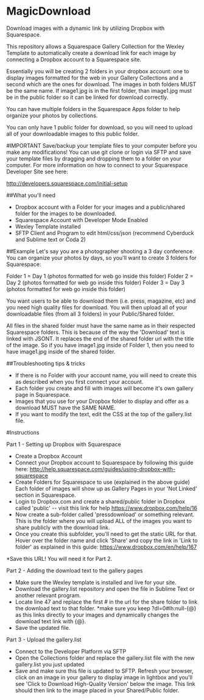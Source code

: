 # MagicDownload
Download images with a dynamic link by utilizing Dropbox with Squarespace.

This repository allows a Squarespace Gallery Collection for the Wexley Template to automatically create a download link for each image by connecting a Dropbox account to a Squarespace site.  

Essentially you will be creating 2 folders in your dropbox account: one to display images formatted for the web in your Gallery Collections and a second which are the ones for download.  The images in both folders MUST be the same name.  If image1.jpg is in the first folder, than image1.jpg must be in the public folder so it can be linked for download correctly.

You can have multiple folders in the Squarespace Apps folder to help organize your photos by collections.

You can only have 1 public folder for download, so you will need to upload all of your downloadable images to this public folder.


#IMPORTANT
Save/backup your template files to your computer before you make any modifications! You can use git clone or login via SFTP and save your template files by dragging and dropping them to a folder on your computer.  For more information on how to connect to your Squarespace Developer Site see here:

http://developers.squarespace.com/initial-setup


##What you'll need
- Dropbox account with a Folder for your images and a public/shared folder for the images to be downloaded.
- Squarespace Account with Developer Mode Enabled
- Wexley Template installed
- SFTP Client and Program to edit html/css/json (recommend Cyberduck and Sublime text or Coda 2)


##Example
Let's say you are a photographer shooting a 3 day conference.  You can organize your photos by days, so you'll want to create 3 folders for Squarespace:

Folder 1 = Day 1 (photos formatted for web go inside this folder)
Folder 2 = Day 2 (photos formatted for web go inside this folder)
Folder 3 = Day 3 (photos formatted for web go inside this folder)

You want users to be able to download them (i.e. press, magazine, etc) and you need high quality files for download.  You will then upload all of your downloadable files (from all 3 folders) in your Public/Shared folder.

All files in the shared folder must have the same name as in their respected Squarespace folders.  This is because of the way the 'Download' text is linked with JSONT.  It replaces the end of the shared folder url with the title of the image.  So if you have image1.jpg inside of Folder 1, then you need to have image1.jpg inside of the shared folder.


##Troubleshooting tips & tricks
- If there is no Folder with your account name, you will need to create this as described when you first connect your account.  
- Each folder you create and fill with images will become it's own gallery page in Squarespace.
- Images that you use for your Dropbox folder to display and offer as a download MUST have the SAME NAME.
- If you want to modify the text, edit the CSS at the top of the gallery.list file.


#Instructions

Part 1 - Setting up Dropbox with Squarespace
- Create a Dropbox Account
- Connect your Dropbox account to Squarespace by following this guide here:  http://help.squarespace.com/guides/using-dropbox-with-squarespace
- Create Folders for Squarespace to use (explained in the above guide) Each folder of images will show up as Gallery Pages in your 'Not Linked' section in Squarespace.
- Login to Dropbox.com and create a shared/public folder in Dropbox called 'public' -- visit this link for help https://www.dropbox.com/help/16
- Now create a sub-folder called 'pressdownload' or something relevant.  This is the folder where you will upload ALL of the images you want to share publicly with the download link.
- Once you create this subfolder, you'll need to get the static URL for that.  Hover over the folder name and click 'Share' and copy the link in 'Link to folder' as explained in this guide: https://www.dropbox.com/en/help/167 

*Save this URL! You will need it for Part 2.

Part 2 - Adding the download text to the gallery pages
- Make sure the Wexley template is installed and live for your site.
- Download the gallery.list repository and open the file in Sublime Text or another relevant program.
- Locate line 47 and replace the first # in the url for the share folder to link the download text to that folder.
*make sure you keep ?dl=0#lh:null-{@} as this links directly to your images and dynamically changes the download text link with {@}.
- Save the updated file.

Part 3 - Upload the gallery.list
- Connect to the Developer Platform via SFTP
 - Open the Collections folder and replace the gallery.list file with the new gallery.list you just updated 
- Save and make sure this file is updated to SFTP.  Refresh your browser, click on an image in your gallery to display image in lightbox and you'll see 'Click to Download High-Quality Version' below the image.  This link should then link to the image placed in your Shared/Public folder.

